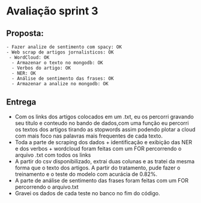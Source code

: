 # Avaliação sprint 3

## Proposta:

    - Fazer analize de sentimento com spacy: OK
    - Web scrap de artigos jornalisticos: OK
     - WordCloud: OK
      - Armazenar o texto no mongodb: OK
      - Verbos do artigo: OK
      - NER: OK
      - Análise de sentimento das frases: OK
      - Armazenar a analize no mongodb: OK
 
## Entrega 
    
   - Com os links dos artigos colocados em um .txt, eu os percorri gravando seu titulo e conteudo no bando de dados,com uma função eu percorri os textos dos artigos
tirando as stopwords assim podendo plotar a cloud com mais foco nas palavras mais frequentes de cada texto.
   - Toda a parte de scraping dos dados + identificação e exibição das NER e dos verbos + wordcloud foram feitas com um FOR percorrendo o arquivo .txt com todos os links
   - A partir do csv disponibilizado, extrai duas colunas e as tratei da mesma forma que o texto dos artigos. A partir do tratamento, pude fazer o treinamento e o teste do modelo com acurácia de 0.82%.
   - A parte de análise de sentimento das frases foram feitas com um FOR percorrendo o arquivo.txt 
   - Gravei os dados de cada teste no banco no fim do código.


